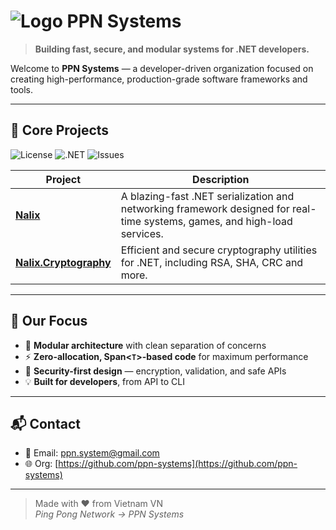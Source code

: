 # ![Logo](https://raw.githubusercontent.com/ppn-systems/.github/refs/heads/main/docs/logo.ico) PPN Systems

> **Building fast, secure, and modular systems for .NET developers.**

Welcome to **PPN Systems** — a developer-driven organization focused on creating high-performance, production-grade software frameworks and tools.

---

## 🚀 Core Projects

![License](https://img.shields.io/github/license/ppn-systems/nalix)
![.NET](https://img.shields.io/badge/.NET-9.0-blueviolet?logo=dotnet&logoColor=white)
![Issues](https://img.shields.io/github/issues/ppn-systems/nalix)

| Project | Description |
|--------|-------------|
| [**Nalix**](https://github.com/ppn-systems/nalix) | A blazing-fast .NET serialization and networking framework designed for real-time systems, games, and high-load services. |
| [**Nalix.Cryptography**](https://github.com/ppn-systems/Nalix/tree/master/src/Nalix.Cryptography) | Efficient and secure cryptography utilities for .NET, including RSA, SHA, CRC and more. |

---

## 🔧 Our Focus

- 🧬 **Modular architecture** with clean separation of concerns  
- ⚡ **Zero-allocation, Span<`T`>-based code** for maximum performance  
- 🔐 **Security-first design** — encryption, validation, and safe APIs  
- 💡 **Built for developers**, from API to CLI

---

## 📬 Contact

- 💌 Email: [ppn.system@gmail.com](mailto:ppn.system@gmail.com)
- 🌐 Org: [https://github.com/ppn-systems](https://github.com/ppn-systems)

---

> Made with ❤️ from Vietnam VN  
> _Ping Pong Network -> PPN Systems_
